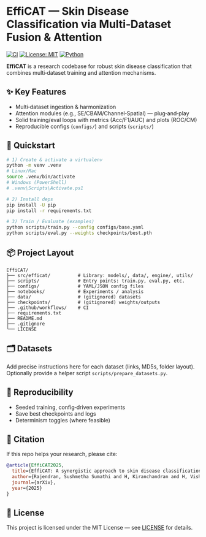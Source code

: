# EffiCAT — Skin Disease Classification via Multi‑Dataset Fusion & Attention

[![CI](https://github.com/sasithradevia-ux/EffiCAT-SkinDisease-Classification/actions/workflows/ci.yml/badge.svg)](https://github.com/sasithradevia-ux/EffiCAT-SkinDisease-Classification/actions/workflows/ci.yml)
[![License: MIT](https://img.shields.io/badge/License-MIT-green.svg)](LICENSE)
[![Python](https://img.shields.io/badge/python-3.9|3.10|3.11-blue.svg)](#)

**EffiCAT** is a research codebase for robust skin disease classification that combines multi‑dataset training and attention mechanisms.

## ✨ Key Features
- Multi‑dataset ingestion & harmonization
- Attention modules (e.g., SE/CBAM/Channel‑Spatial) — plug‑and‑play
- Solid training/eval loops with metrics (Acc/F1/AUC) and plots (ROC/CM)
- Reproducible configs (`configs/`) and scripts (`scripts/`)

## 🏁 Quickstart
```bash
# 1) Create & activate a virtualenv
python -m venv .venv
# Linux/Mac
source .venv/bin/activate
# Windows (PowerShell)
# .venv\Scripts\Activate.ps1

# 2) Install deps
pip install -U pip
pip install -r requirements.txt

# 3) Train / Evaluate (examples)
python scripts/train.py --config configs/base.yaml
python scripts/eval.py --weights checkpoints/best.pth
```

## 📦 Project Layout
```
EffiCAT/
├── src/efficat/          # Library: models/, data/, engine/, utils/
├── scripts/              # Entry points: train.py, eval.py, etc.
├── configs/              # YAML/JSON config files
├── notebooks/            # Experiments / analysis
├── data/                 # (gitignored) datasets
├── checkpoints/          # (gitignored) weights/outputs
├── .github/workflows/    # CI
├── requirements.txt
├── README.md
├── .gitignore
└── LICENSE
```

## 🗂 Datasets
Add precise instructions here for each dataset (links, MD5s, folder layout). Optionally provide a helper script `scripts/prepare_datasets.py`.

## 🧪 Reproducibility
- Seeded training, config‑driven experiments
- Save best checkpoints and logs
- Determinism toggles (where feasible)

## 🔖 Citation
If this repo helps your research, please cite:
```bibtex
@article{EffiCAT2025,
  title={EffiCAT: A synergistic approach to skin disease classification through multi-dataset fusion and attention mechanisms},
  author={Rajendran, Sushmetha Sumathi and H, Kiranchandran and H, Vishal and Sasithradevi, A. and Seemakurthy, Karthik and Poornachari, Prakash and Vijayalakshmi, M.},
  journal={arXiv},
  year={2025}
}
```

## 📜 License
This project is licensed under the MIT License — see [LICENSE](LICENSE) for details.